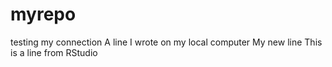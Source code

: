 # myrepo
testing my connection
A line I wrote on my local computer
My new line
This is a line from RStudio